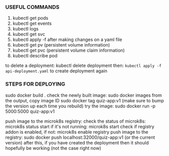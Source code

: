 ### USEFUL COMMANDS
1) kubectl get pods
2) kubectl get events
3) kubectl logs <pod-name>
4) kubectl get svc
5) kubectl apply -f <name-of-file> after making changes on a yaml file
6) kubectl get pv (persistent volume information)
7) kubectl get pvc (persistent volume claim information)
8) kubectl describe pod <pod-name>

to delete a deployment: kubectl delete deployment <deployment-name>
then: `kubectl apply -f api-deployment.yaml` to create deployment again
### STEPS FOR DEPLOYING
sudo docker build .
check the newly built image: sudo docker images
from the output, copy image ID
sudo docker tag <image-id> quiz-app:v1 (make sure to bump the version up each time you rebuild)
try the image: sudo docker run -p 5000:5000 quiz-app:v1

push image to the microk8s registry:
check the status of microk8s: microk8s status
start if it's not running: microk8s start
check if registry addon is enabled, if not: microk8s enable registry
push image to the registry: sudo docker push localhost:32000/quiz-app:v1 (or the current version)
after this, if you have created the deployment then it should hopefully be working (not the case right now)